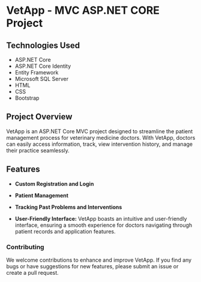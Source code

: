 # VetApp - MVC ASP.NET CORE Project

## Technologies Used

- ASP.NET Core
- ASP.NET Core Identity
- Entity Framework
- Microsoft SQL Server
- HTML
- CSS
- Bootstrap

## Project Overview

VetApp is an ASP.NET Core MVC project designed to streamline the patient management process for veterinary medicine doctors. With VetApp, doctors can easily access information, track, view intervention history, and manage their practice seamlessly.

## Features

- **Custom Registration and Login**

- **Patient Management**

- **Tracking Past Problems and Interventions**

- **User-Friendly Interface:**
   VetApp boasts an intuitive and user-friendly interface, ensuring a smooth experience for doctors navigating through patient records and application features.

### Contributing
We welcome contributions to enhance and improve VetApp. If you find any bugs or have suggestions for new features, please submit an issue or create a pull request.
